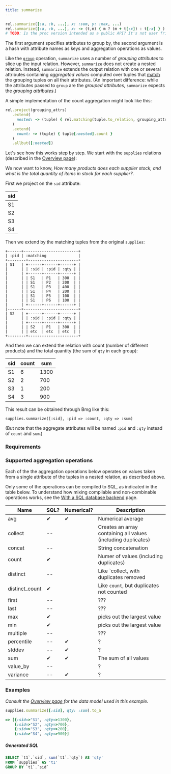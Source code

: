 ```yaml
---
title: summarize
---
```


```ruby
rel.summarize([:a, :b, ...], x: :sum, y: :max, ...)
rel.summarize([:a, :b, ...], x: -> (t,m) { m ? (m + t[:x]) : t[:x] } )
# TODO: Is the proc version intended as a public API? It's not user friendly.
```

The first argument specifies attributes to group by, the second argument is a hash with attribute names as keys and aggregation operations as values.

Like the [`group`](/reference/Operations/group) operation, `summarize` uses a number of *grouping attributes* to slice up the input relation. However, `summarize` does not create a nested relation. Instead, `summarize` extends the output relation with one or several attributes containing *aggregated values* computed over tuples that [match](/reference/Operations/matching) the grouping tuples on all their attributes. (An important difference: while the attributes passed to `group` are the *grouped attributes*, `summarize` expects the *grouping attributes*.)

A simple implementation of the count aggregation might look like this:

```ruby
rel.project(grouping_attrs)
   .extend(
     nested: -> (tuple) { rel.matching(tuple.to_relation, grouping_attrs) }
   )
   .extend(
     count: -> (tuple) { tuple[:nested].count }
   )
   .allbut([:nested])
```

Let's see how this works step by step. We start with the `supplies` relations (described in the [Overview page](/reference/overview)):

We now want to know, *How many products does each supplier stock, and what is the total quantity of items in stock for each supplier?*.

First we project on the `sid` attribute:

| sid |
|-----|
| S1  |
| S2  |
| S3  |
| S4  |

Then we extend by the matching tuples from the original `supplies`:

```
+------+------------------------+
| :pid | :matching              |
+--------+----------------------+
| S1   | +------+------+------+ |
|      | | :sid | :pid | :qty | |
|      | +------+------+------+ |
|      | | S1   | P1   | 300  | |
|      | | S1   | P2   | 200  | |
|      | | S1   | P3   | 400  | |
|      | | S1   | P4   | 200  | |
|      | | S1   | P5   | 100  | |
|      | | S1   | P6   | 100  | |
|      | +------+------+------+ |
|------+------------------------+
| S2   | +------+------+------+ |
|      | | :sid | :pid | :qty | |
|      | +------+------+------+ |
|      | | S2   | P1   | 300  | |
|      | | etc  | etc  | etc  | |
+--------+----------------------+
```

And then we can extend the relation with count (number of different products) and the total quantity (the sum of `qty` in each group):

| sid | count | sum  |
|-----|-------|------|
| S1  | 6     | 1300 |
| S2  | 2     |  700 |
| S3  | 1     |  200 |
| S4  | 3     |  900 |

This result can be obtained through Bmg like this:

`supplies.summarize([:sid], :pid => :count, :qty => :sum)`

(But note that the aggregate attributes will be named `:pid` and `:qty` instead of `count` and `sum`.)

### Requirements

### Supported aggregation operations

Each of the the aggregation operations below operates on values taken from a single attribute of the tuples in a nested relation, as described above.

Only some of the operations can be compiled to SQL, as indicated in the table below. To understand how mixing compilable and non-combinable operations works, see the [With a SQL database backend](/usage/with-rdbms) page.

| Name           | SQL? | Numerical? | Description                               |
|----------------|------|------------|-------------------------------------------|
| avg            | ✔    | ✔          | Numerical average |
| collect        | --   |            | Creates an array containing all values (including duplicates) |
| concat         | --   |            | String concatenation |
| count          | ✔    |            | Numer of values (including duplicates) |
| distinct       | --   |            | Like `collect, with duplicates removed |
| distinct_count | ✔    |            | Like `count`, but duplicates not counted |
| first          | --   |            | ??? |
| last           | --   |            | ??? |
| max            | ✔    |            | picks out the largest value |
| min            | ✔    |            | picks out the largest value |
| multiple       | --   |            | ??? |
| percentile     | --   | ✔          | ? |
| stddev         | --   | ✔          | ? |
| sum            | ✔    | ✔          | The sum of all values |
| value_by       | --   |            | ? |
| variance       | --   | ✔          | ? |

### Examples

*Consult the [Overview page](/reference/overview) for the data model used in this example.*

```ruby
supplies.summarize([:sid], qty: :sum).to_a

=> [{:sid=>"S1", :qty=>1300},
    {:sid=>"S2", :qty=>700},
    {:sid=>"S3", :qty=>200},
    {:sid=>"S4", :qty=>900}]
```

##### Generated SQL

```sql
SELECT `t1`.`sid`, sum(`t1`.`qty`) AS 'qty'
FROM `supplies` AS 't1'
GROUP BY `t1`.`sid`
```

